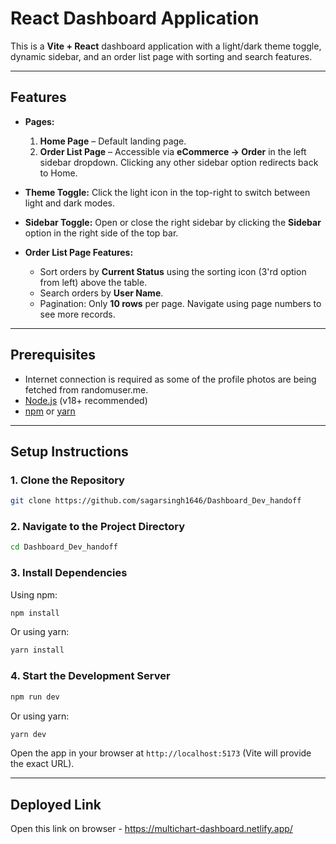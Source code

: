 # React Dashboard Application

This is a **Vite + React** dashboard application with a light/dark theme toggle, dynamic sidebar, and an order list page with sorting and search features.  

---

## Features

- **Pages:**
  1. **Home Page** – Default landing page.
  2. **Order List Page** – Accessible via **eCommerce → Order** in the left sidebar dropdown. Clicking any other sidebar option redirects back to Home.

- **Theme Toggle:** Click the light icon in the top-right to switch between light and dark modes.  
- **Sidebar Toggle:** Open or close the right sidebar by clicking the **Sidebar** option in the right side of the top bar.  
- **Order List Page Features:**
  - Sort orders by **Current Status** using the sorting icon (3'rd option from left) above the table.
  - Search orders by **User Name**.
  - Pagination: Only **10 rows** per page. Navigate using page numbers to see more records.

---

## Prerequisites

- Internet connection is required as some of the profile photos are being fetched from randomuser.me.
- [Node.js](https://nodejs.org/) (v18+ recommended)
- [npm](https://www.npmjs.com/) or [yarn](https://yarnpkg.com/)

---

## Setup Instructions

### 1. Clone the Repository

```bash
git clone https://github.com/sagarsingh1646/Dashboard_Dev_handoff
```

### 2. Navigate to the Project Directory

```bash
cd Dashboard_Dev_handoff
```

### 3. Install Dependencies

Using npm:

```bash
npm install
```

Or using yarn:

```bash
yarn install
```

### 4. Start the Development Server

```bash
npm run dev
```

Or using yarn:

```bash
yarn dev
```

Open the app in your browser at `http://localhost:5173` (Vite will provide the exact URL).

---

## Deployed Link

Open this link on browser - https://multichart-dashboard.netlify.app/
